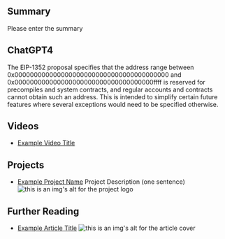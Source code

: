 ## Summary

Please enter the summary

## ChatGPT4

The EIP-1352 proposal specifies that the address range between 0x0000000000000000000000000000000000000000 and 0x000000000000000000000000000000000000ffff is reserved for precompiles and system contracts, and regular accounts and contracts cannot obtain such an address. This is intended to simplify certain future features where several exceptions would need to be specified otherwise.

## Videos

- [Example Video Title](https://www.youtube.com/watch?v=TDGq4aeevgY)

## Projects

- [Example Project Name](https://xxxx.xxx/xxxxx) Project Description (one sentence) ![this is an img's alt for the project logo](https://xxxx.xxx/project-logo.xxx)

## Further Reading

- [Example Article Title](https://xxxx.xxx/xxxxx) ![this is an img's alt for the article cover](https://xxxx.xxx/article-cover.xxx)
